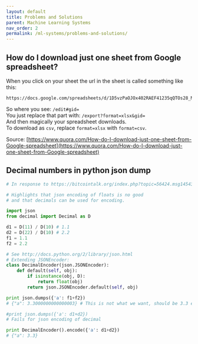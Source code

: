 ```yaml
---
layout: default
title: Problems and Solutions
parent: Machine Learning Systems
nav_order: 2
permalink: /ml-systems/problems-and-solutions/
---
```


## How do I download just one sheet from Google spreadsheet?

When you click on your sheet the url in the sheet is called something like this:

```
https://docs.google.com/spreadsheets/d/1D5vzPaOJOx402RAEF41235qQTOs28_M51ee5glzPzj0/edit#gid=1078561300 
```

So where you see: `/edit#gid=`  
You just replace that part with: `/export?format=xlsx&gid=`  
And then magically your spreadsheet downloads.  
To download as `csv`, replace `format=xlsx` with `format=csv`.

Source: [https://www.quora.com/How-do-I-download-just-one-sheet-from-Google-spreadsheet](https://www.quora.com/How-do-I-download-just-one-sheet-from-Google-spreadsheet)

## Decimal numbers in python json dump

```python
# In response to https://bitcointalk.org/index.php?topic=56424.msg1454348#msg1454348

# Highlights that json encoding of floats is no good
# and that decimals can be used for encoding.

import json
from decimal import Decimal as D

d1 = D(11) / D(10) # 1.1
d2 = D(22) / D(10) # 2.2
f1 = 1.1
f2 = 2.2

# See http://docs.python.org/2/library/json.html
# Extending JSONEncoder:
class DecimalEncoder(json.JSONEncoder):
    def default(self, obj):
        if isinstance(obj, D):
            return float(obj)
        return json.JSONEncoder.default(self, obj)

print json.dumps({'a': f1+f2})
# {"a": 3.3000000000000003} # This is not what we want, should be 3.3 exactly

#print json.dumps({'a': d1+d2})
# Fails for json encoding of decimal

print DecimalEncoder().encode({'a': d1+d2})
# {"a": 3.3}
```